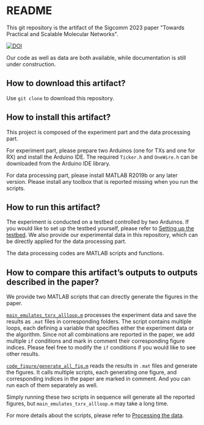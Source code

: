 # README

This git repository is the artifact of the Sigcomm 2023 paper "Towards Practical and Scalable Molecular Networks".

[![DOI](https://zenodo.org/badge/679340304.svg)](https://zenodo.org/badge/latestdoi/679340304)

Our code as well as data are both available, while documentation is still under construction.

## How to download this artifact?

Use `git clone` to download this repository.

## How to install this artifact?

This project is composed of the experiment part and the data processing part.

For experiment part, please prepare two Arduinos (one for TXs and one for RX) and install the Arduino IDE. The required `Ticker.h` and `OneWire.h` can be downloaded from the Arduino IDE library.

For data processing part, please install MATLAB R2019b or any later version. Please install any toolbox that is reported missing when you run the scripts.

## How to run this artifact?

The experiment is conducted on a testbed controlled by two Arduinos. If you would like to set up the testbed yourself, please refer to [Setting up the testbed](/documentation/testbed.md). We also provide our experimental data in this repository, which can be directly applied for the data processing part.

The data processing codes are MATLAB scripts and functions.

## How to compare this artifact’s outputs to outputs described in the paper?

We provide two MATLAB scripts that can directly generate the figures in the paper.

[`main_emulates_txrx_allloop.m`](/main_emulates_txrx_allloop.m) processes the experiment data and save the results as `.mat` files in corresponding folders. The script contains multiple loops, each defining a variable that specifies either the experiment data or the algorithm. Since not all combinations are reported in the paper, we add multiple `if` conditions and mark in comment their corresponding figure indices. Please feel free to modify the `if` conditions if you would like to see other results.

[`code_figure/generate_all_fig.m`](/code_figure/generate_all_fig.m) reads the results in `.mat` files and generate the figures. It calls multiple scripts, each generating one figure, and corresponding indices in the paper are marked in comment. And you can run each of them separately as well.

Simply running these two scripts in sequence will generate all the reported figures, but `main_emulates_txrx_allloop.m` may take a long time. 

For more details about  the scripts, please refer to [Processing the data](/documentation/data_process.md).
